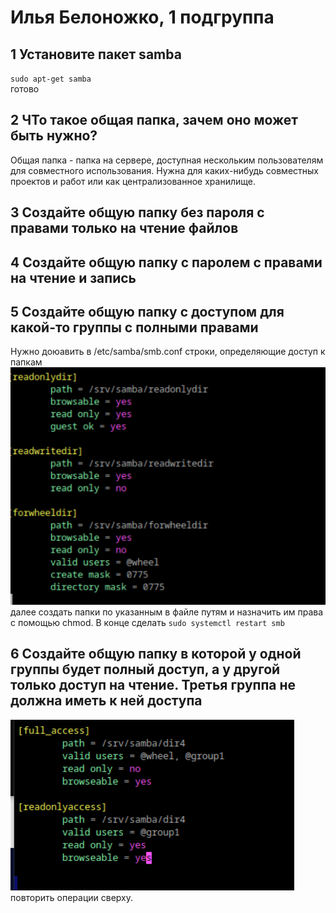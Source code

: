 # Илья Белоножко, 1 подгруппа  
## 1 Установите пакет samba  
`sudo apt-get samba`  
готово
## 2 ЧТо такое общая папка, зачем оно может быть нужно?  
Общая папка - папка на сервере, доступная нескольким пользователям для совместного использования. Нужна для каких-нибудь совместных проектов и работ или как централизованное хранилище.  
## 3 Создайте общую папку без пароля с правами только на чтение файлов  
## 4 Создайте общую папку с паролем с правами на чтение и запись  
## 5 Создайте общую папку с доступом для какой-то группы с полными правами  
Нужно доюавить в /etc/samba/smb.conf строки, определяющие доступ к папкам  
![](threeConfs.png)  
далее создать папки по указанным в файле путям и назначить им права с помощью chmod. В конце сделать `sudo systemctl restart smb`
## 6 Создайте общую папку в которой у одной группы будет полный доступ, а у другой только доступ на чтение. Третья группа не должна иметь к ней доступа  
![](dir4.png)  
повторить операции сверху.
